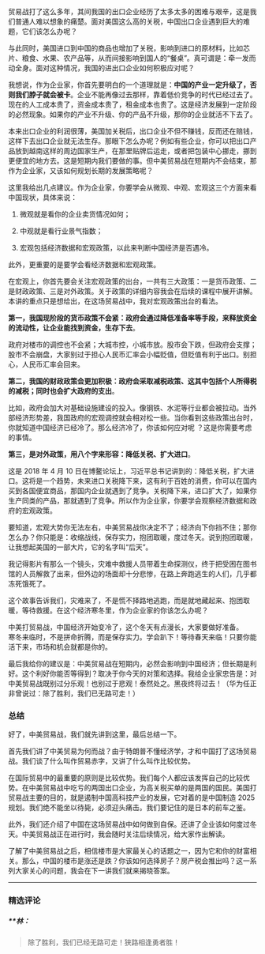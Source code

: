 <p data-nodeid="1">贸易战打了这么多年，其间我国的出口企业经历了太多太多的困难与艰辛，这是我们普通人难以想象的痛楚。面对美国这么高的关税，中国出口企业遇到巨大的难题，它们该怎么办呢？</p>
<p data-nodeid="2">与此同时，美国进口到中国的商品也增加了关税，影响到进口的原材料，比如芯片、粮食、水果、农产品等，从而间接影响到国人的“餐桌”。真可谓是：牵一发而动全身。面对这种情况，我国的进出口企业如何积极应对呢？</p>
<p data-nodeid="169" class="">我想说，作为企业家，你首先要明白的一个道理就是：<strong data-nodeid="175">中国的产业一定升级了，否则我们脖子就会被卡</strong>。企业不能再像过去那样，靠着低价竞争的时代已经过去了。现在的人工成本贵了，资金成本贵了，租金成本也贵了。这是经济发展到一定阶段的必然现象。如果你的产业不升级、你的产品不升级，那你的企业就活不下去了。</p>

<p data-nodeid="4">本来出口企业的利润很薄，美国加关税后，出口企业不但不赚钱，反而还在赔钱，这样下去出口企业就无法生存。那眼下怎么办呢？例如有些企业，你可以把出口产品放到越南这样的周边国家生产，在那里贴牌后运走，或者把包装中心挪走，挪到更便宜的地方去。这是短期内我们要做的事。但中美贸易战在短期内不会结束，那作为企业家，又该如何规划长期的发展策略呢？</p>
<p data-nodeid="1038">这里我给出几点建议。作为企业家，你要学会从微观、中观、宏观这三个方面来看中国现状，具体来说：</p>
<ol data-nodeid="2629">
<li data-nodeid="2630">
<p data-nodeid="2631">微观就是看你的企业卖货情况如何；</p>
</li>
<li data-nodeid="2632">
<p data-nodeid="2633">中观就是看行业景气指数；</p>
</li>
<li data-nodeid="2634">
<p data-nodeid="2635" class="">宏观包括经济数据和宏观政策，以此来判断中国经济是否遇冷。</p>
</li>
</ol>













<p data-nodeid="6">此外，更重要的是要学会看经济数据和宏观政策。</p>
<p data-nodeid="7">在宏观上，你首先要会关注宏观政策的出台，一共有三大政策：一是货币政策、二是财政政策、三是对外政策。关于政策的详细内容我会在后续的课程中展开讲解。本讲的重点只是想给出，在这场贸易战中，我对宏观政策出台的看法。</p>
<p data-nodeid="434" class=""><strong data-nodeid="439">第一，我国现阶段的货币政策不会紧：政府会通过降低准备率等手段，来释放资金的流动性，让企业能找到资金，生存下去</strong>。</p>

<p data-nodeid="9" class="">政府对楼市的调控也不会紧；大城市控，小城市放。股市会下跌，但政府会支撑；股市不会崩盘，大家别过于担心人民币汇率会小幅贬值，但贬值有利于出口。别担心，人民币汇率会回来。</p>
<p data-nodeid="298" class=""><strong data-nodeid="303">第二，我国的财政政策会更加积极：政府会采取减税政策、这其中包括个人所得税的减税；同时也会扩大政府的支出</strong>。</p>

<p data-nodeid="11">比如，政府会加大对基础设施建设的投入。像钢铁、水泥等行业都会被拉动。当外部经济形势差，我国政府的宏观调控就会相对松一些。当你看到这些政策出台时，你就知道中国经济已经冷了。那么经济冷了，你该如何应对呢 ？这是你需要考虑的事情。</p>
<p data-nodeid="578" class=""><strong data-nodeid="583">第三，是对外政策，用八个字来形容：降低关税、扩大进口</strong>。</p>

<p data-nodeid="13">这是 2018 年 4 月 10 日在博鳌论坛上，习近平总书记讲到的：降低关税，扩大进口。这将是一个趋势，未来进口关税降下来，这有利于百姓的消费，你可以在国内买到各国便宜商品，那国内企业就遇到了竞争。关税降下来，进口扩大了，如果你生产同类的产品，那就遇到了竞争。所以作为企业家，你要学会观察经济数据和政府的宏观政策。</p>
<p data-nodeid="14">要知道，宏观大势你无法左右，中美贸易战你决定不了；经济向下你挡不住；那你怎么办？你只能是：收缩战线，保存实力，抱团取暖，度过冬天。说到抱团取暖，让我想起美国的一部大片，它的名字叫“后天”。</p>
<p data-nodeid="15">我记得影片有那么一个镜头，灾难中救援人员带着生命探测仪，终于把受困在图书馆的人员解救了出来，但外边的场面却十分悲惨，在路上奔跑逃生的人们，几乎都冻死饿死了。</p>
<p data-nodeid="16">这个故事告诉我们，灾难来了，不是慌不择路地逃跑，而是就地藏起来、抱团取暖，等待救援。在这个经济寒冬里，作为企业家的你该怎么办呢？</p>
<p data-nodeid="17">中美打贸易战，中国经济开始变冷了，这个冬天有点漫长，大家要做好准备。<br>
寒冬来临时，不是拼命折腾，而是保存实力。学会趴下！等待春天来临！只要你能活下来，市场和机会就都是你的。</p>
<p data-nodeid="18" class="">最后我给你的建议是：中美贸易战在短期内，必然会影响到中国经济；但长期是利好。这个利好你能否等得到？取决于你今天的对策和选择。我给企业家忠告是：对中美贸易战既别过分乐观！也别过于悲观！泰然处之。黑夜终将过去！（华为任正非曾说过：除了胜利，我们已无路可走！）</p>
<h3 data-nodeid="2793" class="">总结</h3>
<p data-nodeid="2794">好了，中美贸易战，我们就先讲到这里，最后总结一下。</p>

<p data-nodeid="20">首先我们讲了中美贸易为何而战？由于特朗普不懂经济学，才和中国打了这场贸易战。我们谈了什么叫作贸易赤字，又讲了什么叫作比较优势。</p>
<p data-nodeid="21">在国际贸易中的最重要的原则是比较优势。我们每个人都应该发挥自己的比较优势。在中美贸易战中吃亏的两国出口企业，为高关税买单的是两国的国民。美国打贸易战主要的目的，就是遏制中国高科技产业的发展，它对着的是中国制造 2025 规划。我们绝不能坐以待毙，必须迎头痛击。我们要记住的是日本的前车之鉴。</p>
<p data-nodeid="22">此外，我们还介绍了中国在这场贸易战中如何做到自保。还讲了企业该如何度过冬天。中美贸易战正在进行时，我会随时关注后续情况，给大家作出解读。</p>
<p data-nodeid="23" class="">了解了中美贸易战之后，相信楼市是大家最关心的话题之一，因为它和你的财富相关。那么，中国的楼市是涨还是跌？你该如何选择房子？房产税会推出吗？这一系列大家关心的问题，我会在下一讲我们就来揭晓答案。</p>

---

### 精选评论

##### **林：
> 除了胜利，我们已经无路可走！狭路相逢勇者胜！

